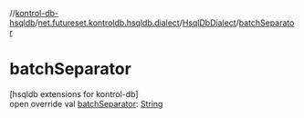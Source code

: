 //[kontrol-db-hsqldb](../../../index.md)/[net.futureset.kontroldb.hsqldb.dialect](../index.md)/[HsqlDbDialect](index.md)/[batchSeparator](batch-separator.md)

# batchSeparator

[hsqldb extensions for kontrol-db]\
open override val [batchSeparator](batch-separator.md): [String](https://kotlinlang.org/api/latest/jvm/stdlib/kotlin/-string/index.html)
